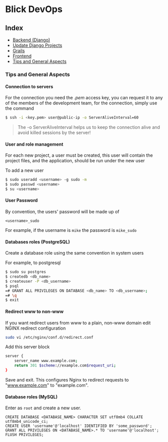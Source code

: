 # Blick DevOps

## Index<a name="index"></a>

* [Backend (Django)](https://github.com/BlickLabs/devops/django/blob/master/django-deploy.md)
* [Update Django Projects](https://github.com/BlickLabs/devops/django/blob/master/django-update.md)
* [Grails](https://github.com/BlickLabs/devops/grails/blob/master/README.md)
* [Frontend](https://github.com/BlickLabs/devops/blob/frontend/master/frontend-deploy.md)
* [Tips and General Aspects](#general-aspects)

### Tips and General Aspects<a name="general-aspects"></a>

#### Connection to servers

For the connection you need the *.pem* access key, you can request it to any of the members of the development team, for the connection, simply use the command

```bash
$ ssh -i <key.pem> user@public-ip -o ServerAliveInterval=60
```

> The -o ServerAliveInterval helps us to keep the connection alive and avoid killed sessions by the server!

#### User and role management

For each new project, a user must be created, this user will contain the project files, and the application, should be run under the new user

To add a new user

```bash
$ sudo useradd <username> -g sudo -m
$ sudo passwd <username>
$ su <username>
```

#### User Password

By convention, the users' password will be made up of

```
<username>_sudo
```

For example, if the username is  ``` mike ``` the password is ``` mike_sudo ```

#### Databases roles (PostgreSQL)

Create a database role using the same convention in system users

For example, to postgresql

```bash
$ sudo su postgres
$ createdb <db_name>
$ createuser -P <db_username>
$ psql
=# GRANT ALL PRIVILEGES ON DATABASE <db_name> TO <db_username>;
=# \q
$ exit
```

#### Redirect www to non-www

If you want redirect users from www to a plain, non-www domain edit NGINX redirect configuration

```bash
sudo vi /etc/nginx/conf.d/redirect.conf
```
Add this server block

```bash
server {
    server_name www.example.com;
    return 301 $scheme://example.com$request_uri;
}
```
Save and exit. This configures Nginx to redirect requests to "www.example.com" to "example.com". 

#### Database roles (MySQL)

Enter as `root` and create a new user.

```
CREATE DATABASE <DATABASE_NAME> CHARACTER SET utf8mb4 COLLATE utf8mb4_unicode_ci;
CREATE USER 'username'@'localhost' IDENTIFIED BY 'some_password';
GRANT ALL PRIVILEGES ON <DATABASE_NAME>.* TO 'username'@'localhost';
FLUSH PRIVILEGES;
```
